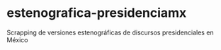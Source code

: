 # estenografica-presidenciamx
Scrapping de versiones estenográficas de discursos presidenciales en México
